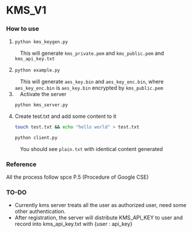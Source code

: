 # KMS_V1

### How to use
1. ```sh
   python kms_keygen.py
   ```
   &ensp;&ensp;This will generate `kms_private.pem` and `kms_public.pem` and `kms_api_key.txt`  
2. ```sh
   python example.py
   ```  
   &ensp;&ensp;This will generate `aes_key.bin` and `aes_key_enc.bin`, where `aes_key_enc.bin` is `aes_key.bin` encrypted by `kms_public.pem` 
3. &ensp;&ensp;Activate the server
   ```sh
   python kms_server.py
   ```
4. Create test.txt and add some content to it  
   ```sh
   touch test.txt && echo "hello world" > test.txt
   ```
   ```sh
   python client.py
   ```
   &ensp;&ensp;You should see `plain.txt` with identical content generated

### Reference
All the process follow spce P.5 (Procedure of Google CSE)

### TO-DO
- Currently kms server treats all the user as authorized user, need some other authentication.
- After registration, the server will distribute KMS_API_KEY to user and record into kms_api_key.txt with {user : api_key}
